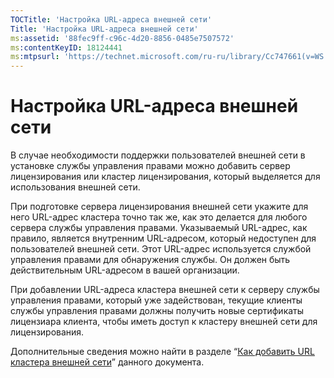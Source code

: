 ```yaml
---
TOCTitle: 'Настройка URL-адреса внешней сети'
Title: 'Настройка URL-адреса внешней сети'
ms:assetid: '88fec9ff-c96c-4d20-8856-0485e7507572'
ms:contentKeyID: 18124441
ms:mtpsurl: 'https://technet.microsoft.com/ru-ru/library/Cc747661(v=WS.10)'
---
```


Настройка URL-адреса внешней сети
=================================

В случае необходимости поддержки пользователей внешней сети в установке службы управления правами можно добавить сервер лицензирования или кластер лицензирования, который выделяется для использования внешней сети.

При подготовке сервера лицензирования внешней сети укажите для него URL-адрес кластера точно так же, как это делается для любого сервера службы управления правами. Указываемый URL-адрес, как правило, является внутренним URL-адресом, который недоступен для пользователей внешней сети. Этот URL-адрес используется службой управления правами для обнаружения службы. Он должен быть действительным URL-адресом в вашей организации.

При добавлении URL-адреса кластера внешней сети к серверу службы управления правами, который уже задействован, текущие клиенты службы управления правами должны получить новые сертификаты лицензиара клиента, чтобы иметь доступ к кластеру внешней сети для лицензирования.

Дополнительные сведения можно найти в разделе “[Как добавить URL кластера внешней сети](https://technet.microsoft.com/12c83186-ce9e-4100-bbd1-d87a885331c7)” данного документа.
